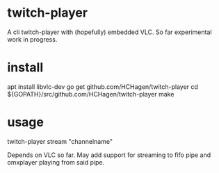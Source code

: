 # twitch-player
A cli twitch-player with (hopefully) embedded VLC. So far experimental work in progress.

# install
apt install libvlc-dev
go get github.com/HCHagen/twitch-player
cd ${GOPATH}/src/github.com/HCHagen/twitch-player
make

# usage
twitch-player stream "channelname"

Depends on VLC so far. May add support for streaming to fifo pipe and omxplayer playing from said pipe.
